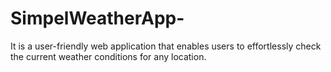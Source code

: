 # SimpelWeatherApp-
It is a user-friendly web application that enables users to effortlessly check the current weather conditions for any location.
